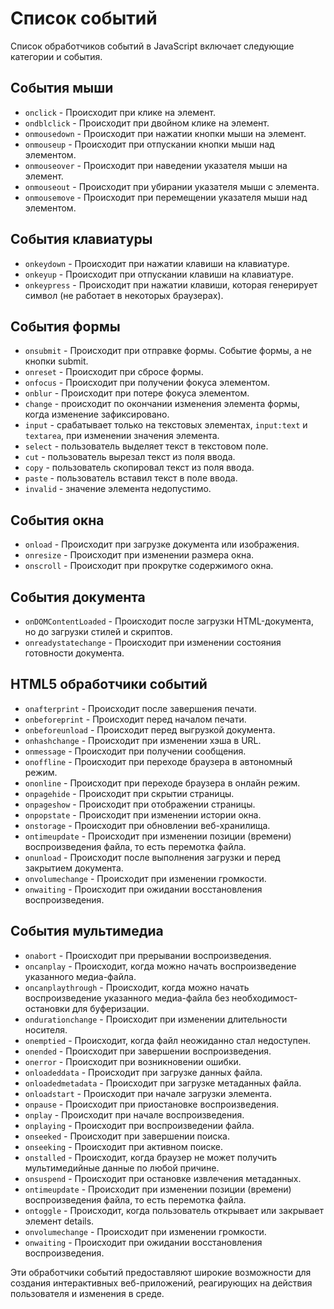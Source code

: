 # Список событий
Список обработчиков событий в JavaScript включает следующие категории и события.

## События мыши
- `onclick` - Происходит при клике на элемент.
- `ondblclick` - Происходит при двойном клике на элемент.
- `onmousedown` - Происходит при нажатии кнопки мыши на элемент.
- `onmouseup` - Происходит при отпускании кнопки мыши над элементом.
- `onmouseover` - Происходит при наведении указателя мыши на элемент.
- `onmouseout` - Происходит при убирании указателя мыши с элемента.
- `onmousemove` - Происходит при перемещении указателя мыши над элементом.

## События клавиатуры
- `onkeydown` - Происходит при нажатии клавиши на клавиатуре.
- `onkeyup` - Происходит при отпускании клавиши на клавиатуре.
- `onkeypress` - Происходит при нажатии клавиши, которая генерирует символ (не работает в некоторых браузерах).

## События формы
- `onsubmit` - Происходит при отправке формы. Событие формы, а не кнопки submit.
- `onreset` - Происходит при сбросе формы.
- `onfocus` - Происходит при получении фокуса элементом.
- `onblur` - Происходит при потере фокуса элементом.
- `change` - происходит по окончании изменения элемента формы, когда изменение зафиксировано.
- `input` - срабатывает только на текстовых элементах, `input:text` и `textarea`, при изменении значения элемента.
- `select` - пользователь выделяет текст в текстовом поле.
- `cut` - пользователь вырезал текст из поля ввода.
- `copy` - пользователь скопировал текст из поля ввода.
- `paste` - пользователь вставил текст в поле ввода.
- `invalid` - значение элемента недопустимо.

## События окна
- `onload` - Происходит при загрузке документа или изображения.
- `onresize` - Происходит при изменении размера окна.
- `onscroll` - Происходит при прокрутке содержимого окна.

## События документа
- `onDOMContentLoaded` - Происходит после загрузки HTML-документа, но до загрузки стилей и скриптов.
- `onreadystatechange` - Происходит при изменении состояния готовности документа.

## HTML5 обработчики событий
- `onafterprint` - Происходит после завершения печати.
- `onbeforeprint` - Происходит перед началом печати.
- `onbeforeunload` - Происходит перед выгрузкой документа.
- `onhashchange` - Происходит при изменении хэша в URL.
- `onmessage` - Происходит при получении сообщения.
- `onoffline` - Происходит при переходе браузера в автономный режим.
- `ononline` - Происходит при переходе браузера в онлайн режим.
- `onpagehide` - Происходит при скрытии страницы.
- `onpageshow` - Происходит при отображении страницы.
- `onpopstate` - Происходит при изменении истории окна.
- `onstorage` - Происходит при обновлении веб-хранилища.
- `ontimeupdate` - Происходит при изменении позиции (времени) воспроизведения файла, то есть перемотка файла.
- `onunload` - Происходит после выполнения загрузки и перед закрытием документа.
- `onvolumechange` - Происходит при изменении громкости.
- `onwaiting` - Происходит при ожидании восстановления воспроизведения.

## События мультимедиа
- `onabort` - Происходит при прерывании воспроизведения.
- `oncanplay` - Происходит, когда можно начать воспроизведение указанного медиа-файла.
- `oncanplaythrough` - Происходит, когда можно начать воспроизведение указанного медиа-файла без необходимост- остановки для буферизации.
- `ondurationchange` - Происходит при изменении длительности носителя.
- `onemptied` - Происходит, когда файл неожиданно стал недоступен.
- `onended` - Происходит при завершении воспроизведения.
- `onerror` - Происходит при возникновении ошибки.
- `onloadeddata` - Происходит при загрузке данных файла.
- `onloadedmetadata` - Происходит при загрузке метаданных файла.
- `onloadstart` - Происходит при начале загрузки элемента.
- `onpause` - Происходит при приостановке воспроизведения.
- `onplay` - Происходит при начале воспроизведения.
- `onplaying` - Происходит при воспроизведении файла.
- `onseeked` - Происходит при завершении поиска.
- `onseeking` - Происходит при активном поиске.
- `onstalled` - Происходит, когда браузер не может получить мультимедийные данные по любой причине.
- `onsuspend` - Происходит при остановке извлечения метаданных.
- `ontimeupdate` - Происходит при изменении позиции (времени) воспроизведения файла, то есть перемотка файла.
- `ontoggle` - Происходит, когда пользователь открывает или закрывает элемент details.
- `onvolumechange` - Происходит при изменении громкости.
- `onwaiting` - Происходит при ожидании восстановления воспроизведения.

Эти обработчики событий предоставляют широкие возможности для создания интерактивных веб-приложений, реагирующих на действия пользователя и изменения в среде.
